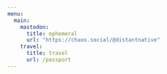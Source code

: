 ```yaml
---
menu:
  main:
    mastodon:
      title: ephemeral
      url: "https://chaos.social/@distantnative"
    travel:
      title: travel
      url: /passport
---
```

